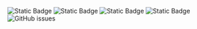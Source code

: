 ![Static Badge](https://img.shields.io/badge/blacklists-60-000000) ![Static Badge](https://img.shields.io/badge/blacklisted-2778512-cc0000) ![Static Badge](https://img.shields.io/badge/whitelisted-2245-00CC00) ![Static Badge](https://img.shields.io/badge/streaming_blacklist-28107-000000) ![GitHub issues](https://img.shields.io/github/issues/fabriziosalmi/blacklists)
